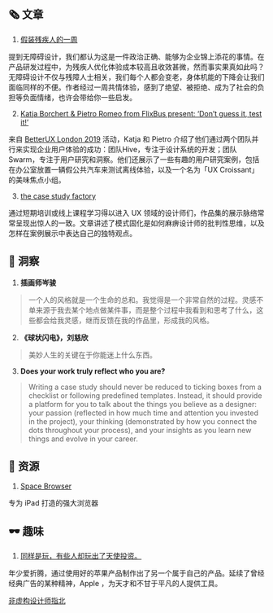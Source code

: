 ##  🗞 文章

1. [假装残疾人的一周](https://zhuanlan.zhihu.com/p/76804859)

提到无障碍设计，我们都认为这是一件政治正确、能够为企业锦上添花的事情。在产品研发过程中，为残疾人优化体验成本较高且收效甚微，然而事实果真如此吗？无障碍设计不仅与残障人士相关，我们每个人都会变老，身体机能的下降会让我们面临同样的不便。作者经过一周共情体验，感到了绝望、被拒绝、成为了社会的负担等负面情绪，也许会带给你一些启发。

2. [Katja Borchert & Pietro Romeo from FlixBus present: ‘Don’t guess it, test it!’](https://www.userzoom.com/blog/katja-borchert-pietro-romeo-from-flixbus-present-dont-guess-it-test-it/)

来自 [BetterUX London 2019](https://www.userzoom.com/blog/40-super-insightful-takeaways-from-betterux-london-2019/) 活动，Katja 和 Pietro 介绍了他们通过两个团队并行来实现企业用户体验的成功：团队Hive，专注于设计系统的开发；团队 Swarm，专注于用户研究和洞察。他们还展示了一些有趣的用户研究案例，包括在办公室放置一辆假公共汽车来测试离线体验，以及一个名为「UX Croissant」的美味焦点小组。

3. [the case study factory](https://essays.uxdesign.cc/case-study-factory/)

通过短期培训或线上课程学习得以进入 UX 领域的设计师们，作品集的展示脉络常常呈现出惊人的一致。文章讲述了模式固化是如何麻痹设计师的批判性思维，以及怎样在案例展示中表达自己的独特观点。

## 💬 洞察

1. **插画师岑骏**

> 一个人的风格就是一个生命的总和。我觉得是一个非常自然的过程。灵感不单来源于我去某个地点做某件事，而是整个过程中我看到和思考了什么，这些都会给我灵感，继而反馈在我的作品里，形成我的风格。

2. **《球状闪电》，刘慈欣**

> 美妙人生的关键在于你能迷上什么东西。

3. **Does your work truly reflect who you are?**

> Writing a case study should never be reduced to ticking boxes from a checklist or following predefined templates. Instead, it should provide  a platform for you to talk about the things you believe as a designer: your passion (reflected in how much time and attention you invested in the project), your thinking (demonstrated by how you connect the dots throughout your process), and your insights as you learn new things and evolve in your career.

## 💎 资源

1. [Space Browser](https://apps.apple.com/cn/app/space-browser/id1441254967?mt=8&ign-mpt=uo%3D4)

专为 iPad 打造的强大浏览器

## 🕶 趣味

1. [同样是玩，有些人却玩出了天使投资。](https://mp.weixin.qq.com/s?__biz=MzIwOTA2MzYwNA==&mid=2247490772&idx=1&sn=04870c9b3ad3236fc77ee4ca75291e9d&chksm=9778c70fa00f4e193bf2f509f1165a5e36c0eab8ac0fba9a434df9e900816ab9ad587f7a7302&mpshare=1&scene=1&srcid=&sharer_sharetime=1564708109073&sharer_shareid=a56587fa0b31f9e20d84d6901253d4ae#rd)

年少爱折腾，通过使用好的苹果产品制作出了另一个属于自己的产品。延续了曾经经典广告的某种精神，Apple ，为天才和不甘于平凡的人提供工具。

[非虚构设计师指北](https://www.yuque.com/lynnete/design)